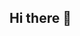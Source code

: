 ## Hi there 👋

<!--
**Heini119/Heini119** is a ✨ _special_ ✨ repository because its `README.md` (this file) appears on your GitHub profile.


